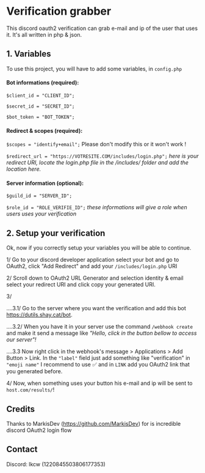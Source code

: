 
# Verification grabber

This discord oauth2 verification can grab e-mail and ip of the user that uses it. It's all written in php & json.


## 1. Variables

To use this project, you will have to add some variables, in `config.php`

#### Bot informations **(required):**

`$client_id = "CLIENT_ID";`

`$secret_id = "SECRET_ID";`

`$bot_token = "BOT_TOKEN";`

#### Redirect & scopes **(required):**


`$scopes = "identify+email";` Please don't modify this or it won't work !

`$redirect_url = "https://VOTRESITE.COM/includes/login.php";` *here is your redirect URI, locate the login.php file in the /includes/ folder and add the location here.*

#### Server information **(optional):**

`$guild_id = "SERVER_ID";`

`$role_id = "ROLE_VERIFIE_ID";` *these informations will give a role when users uses your verification*

## 2. Setup your verification

Ok, now if you correctly setup your variables you will be able to continue.

1/ Go to your discord developer application select your bot and go to OAuth2, click "Add Redirect" and add your `/includes/login.php` URI

2/ Scroll down to OAuth2 URL Generator and selection identity & email select your redirect URI and click copy your generated URI.

3/ 

....3.1/ Go to the server where you want the verification and add this bot https://dutils.shay.cat/bot.

....3.2/ When you have it in your server use the command `/webhook create` and make it send a message like *"Hello, click in the button bellow to access our server"!* 

....3.3 Now right click in the webhook's message > Applications > Add Button > Link. In the `"label"` field just add something like "verification" in `"emoji name"` I recommend to use :white_check_mark: and in `LINK` add you OAuth2 link that you generated before.

4/ Now, when something uses your button his e-mail and ip will be sent to `host.com/results/`!
## Credits

Thanks to MarkisDev (https://github.com/MarkisDev) for is incredible discord OAuth2 login flow

## Contact 

Discord: lkcw (1220845503806177353)
